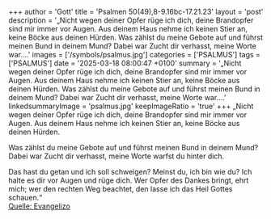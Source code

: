 +++
author = 'Gott'
title = 'Psalmen 50(49),8-9.16bc-17.21.23'
layout = 'post'
description = '„Nicht wegen deiner Opfer rüge ich dich,  deine Brandopfer sind mir immer vor Augen. Aus deinem Haus nehme ich keinen Stier an,  keine Böcke aus deinen Hürden.  Was zählst du meine Gebote auf und führst meinen Bund in deinem Mund? Dabei war Zucht dir verhasst,  meine Worte war....'
images = ['/symbols/psalmus.jpg']
categories = ['PSALMUS']
tags = ['PSALMUS']
date = '2025-03-18 08:00:47 +0100'
summary = '„Nicht wegen deiner Opfer rüge ich dich,  deine Brandopfer sind mir immer vor Augen. Aus deinem Haus nehme ich keinen Stier an,  keine Böcke aus deinen Hürden.  Was zählst du meine Gebote auf und führst meinen Bund in deinem Mund? Dabei war Zucht dir verhasst,  meine Worte war....'
linkedsummaryImage = 'psalmus.jpg'
keepImageRatio = 'true'
+++
„Nicht wegen deiner Opfer rüge ich dich, 
deine Brandopfer sind mir immer vor Augen.
Aus deinem Haus nehme ich keinen Stier an, 
keine Böcke aus deinen Hürden.

Was zählst du meine Gebote auf
und führst meinen Bund in deinem Mund?
Dabei war Zucht dir verhasst, 
meine Worte warfst du hinter dich.<!--more-->

Das hast du getan und ich soll schweigen? 
Meinst du, ich bin wie du? 
Ich halte es dir vor Augen und rüge dich.
Wer Opfer des Dankes bringt, ehrt mich; 
wer den rechten Weg beachtet, den lasse ich das Heil Gottes schauen.“<br> [Quelle: Evangelizo](https://evangeliumtagfuertag.org/DE/gospel)